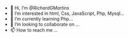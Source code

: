 


- 👋 Hi, I’m *@RichardGMartins*
- 👀 I’m interested in html, Css, JavaScript, Php, Mysql...
- 🌱 I’m currently learning Php...
- 💞️ I’m looking to collaborate on ...
- 📫 How to reach me ...

<!---
RichardGMartins/RichardGMartins is a ✨ special ✨ repository because its `README.md` (this file) appears on your GitHub profile.
You can click the Preview link to take a look at your changes.
--->
